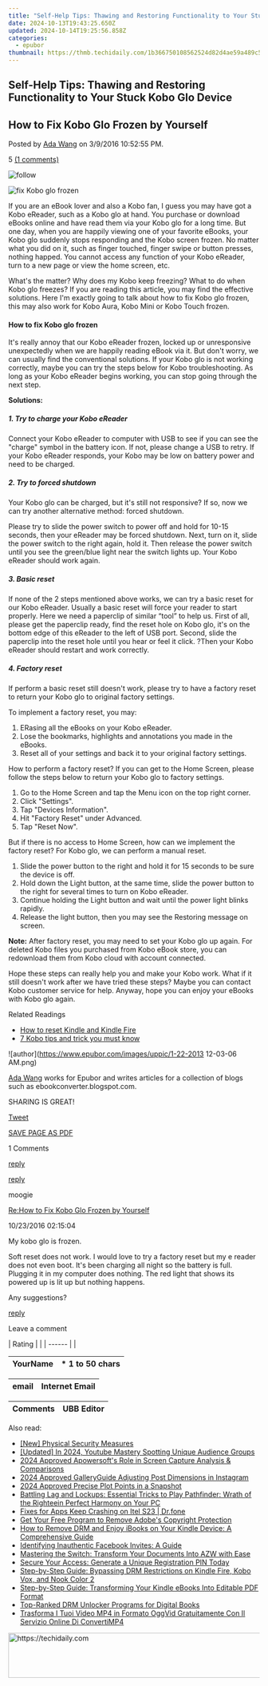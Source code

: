 ```yaml
---
title: "Self-Help Tips: Thawing and Restoring Functionality to Your Stuck Kobo Glo Device"
date: 2024-10-13T19:43:25.650Z
updated: 2024-10-14T19:25:56.858Z
categories:
  - epubor
thumbnail: https://thmb.techidaily.com/1b366750108562524d82d4ae59a489c50fa84a81f8bcbe092ec793162bb9610d.jpg
---
```


## Self-Help Tips: Thawing and Restoring Functionality to Your Stuck Kobo Glo Device

## How to Fix Kobo Glo Frozen by Yourself

Posted by [Ada Wang](https://plus.google.com/+AdaWang/posts) on 3/9/2016 10:52:55 PM.

5 [(1 comments)](http://www.epubor.com/#comment-area) 

![follow](http://www.epubor.com/images/follow.png)

![fix Kobo glo frozen](http://www.epubor.com/images/uppic/kobo-ereaders.jpg)

If you are an eBook lover and also a Kobo fan, I guess you may have got a Kobo eReader, such as a Kobo glo at hand. You purchase or download eBooks online and have read them via your Kobo glo for a long time. But one day, when you are happily viewing one of your favorite eBooks, your Kobo glo suddenly stops responding and the Kobo screen frozen. No matter what you did on it, such as finger touched, finger swipe or button presses, nothing happed. You cannot access any function of your Kobo eReader, turn to a new page or view the home screen, etc.

What's the matter? Why does my Kobo keep freezing? What to do when Kobo glo freezes? If you are reading this article, you may find the effective solutions. Here I'm exactly going to talk about how to fix Kobo glo frozen, this may also work for Kobo Aura, Kobo Mini or Kobo Touch frozen.

#### How to fix Kobo glo frozen

It's really annoy that our Kobo eReader frozen, locked up or unresponsive unexpectedly when we are happily reading eBook via it. But don't worry, we can usually find the conventional solutions. If your Kobo glo is not working correctly, maybe you can try the steps below for Kobo troubleshooting. As long as your Kobo eReader begins working, you can stop going through the next step.

**Solutions:**

##### 1\. Try to charge your Kobo eReader

Connect your Kobo eReader to computer with USB to see if you can see the "charge" symbol in the battery icon. If not, please change a USB to retry. If your Kobo eReader responds, your Kobo may be low on battery power and need to be charged.

##### 2\. Try to forced shutdown

Your Kobo glo can be charged, but it's still not responsive? If so, now we can try another alternative method: forced shutdown. 

Please try to slide the power switch to power off and hold for 10-15 seconds, then your eReader may be forced shutdown. Next, turn on it, slide the power switch to the right again, hold it. Then release the power switch until you see the green/blue light near the switch lights up. Your Kobo eReader should work again.

##### 3\. Basic reset

If none of the 2 steps mentioned above works, we can try a basic reset for our Kobo eReader. Usually a basic reset will force your reader to start properly. Here we need a paperclip of similar “tool” to help us. First of all, please get the paperclip ready, find the reset hole on Kobo glo, it's on the bottom edge of this eReader to the left of USB port. Second, slide the paperclip into the reset hole until you hear or feel it click. ?Then your Kobo eReader should restart and work correctly.

##### **4\. Factory reset**

If perform a basic reset still doesn't work, please try to have a factory reset to return your Kobo glo to original factory settings. 

To implement a factory reset, you may:

1. ERasing all the eBooks on your Kobo eReader.
2. Lose the bookmarks, highlights and annotations you made in the eBooks.
3. Reset all of your settings and back it to your original factory settings.

How to perform a factory reset? If you can get to the Home Screen, please follow the steps below to return your Kobo glo to factory settings.

1. Go to the Home Screen and tap the Menu icon on the top right corner.
2. Click "Settings".
3. Tap "Devices Information".
4. Hit "Factory Reset" under Advanced.
5. Tap "Reset Now".

But if there is no access to Home Screen, how can we implement the factory reset? For Kobo glo, we can perform a manual reset.

1. Slide the power button to the right and hold it for 15 seconds to be sure the device is off.
2. Hold down the Light button, at the same time, slide the power button to the right for several times to turn on Kobo eReader.
3. Continue holding the Light button and wait until the power light blinks rapidly.
4. Release the light button, then you may see the Restoring message on screen.

**Note:** After factory reset, you may need to set your Kobo glo up again. For deleted Kobo files you purchased from Kobo eBook store, you can redownload them from Kobo cloud with account connected.

Hope these steps can really help you and make your Kobo work. What if it still doesn't work after we have tried these steps? Maybe you can contact Kobo customer service for help. Anyway, hope you can enjoy your eBooks with Kobo glo again.

Related Readings

* [How to reset Kindle and Kindle Fire](https://tools.techidaily.com/epubor/products/)
* [7 Kobo tips and trick you must know](https://tools.techidaily.com/epubor/products/)

![author](https://www.epubor.com/images/uppic/1-22-2013 12-03-06 AM.png)

[Ada Wang](https://plus.google.com/+AdaWang/posts) works for Epubor and writes articles for a collection of blogs such as ebookconverter.blogspot.com.

SHARING IS GREAT!

[Tweet](https://twitter.com/share) 

[SAVE PAGE AS PDF](https://tools.techidaily.com/epubor/products/) 

1 Comments

[reply](https://tools.techidaily.com/epubor/products/) 

[reply](https://tools.techidaily.com/epubor/products/) 

moogie

[Re:How to Fix Kobo Glo Frozen by Yourself](https://tools.techidaily.com/epubor/products/)

10/23/2016 02:15:04

My kobo glo is frozen. 

 Soft reset does not work. I would love to try a factory reset but my e reader does not even boot. It's been charging all night so the battery is full. Plugging it in my computer does nothing. The red light that shows its powered up is lit up but nothing happens.

 Any suggestions?

[reply](https://tools.techidaily.com/epubor/products/) 

Leave a comment

| Rating |  |
| ------ |  |

| YourName | \*  1 to 50 chars |
| -------- | ----------------- |

| email | Internet Email |
| ----- | -------------- |

| Comments | UBB Editor |
| -------- | ---------- |

<ins class="adsbygoogle"
     style="display:block"
     data-ad-format="autorelaxed"
     data-ad-client="ca-pub-7571918770474297"
     data-ad-slot="1223367746"></ins>

<ins class="adsbygoogle"
     style="display:block"
     data-ad-client="ca-pub-7571918770474297"
     data-ad-slot="8358498916"
     data-ad-format="auto"
     data-full-width-responsive="true"></ins>

<span class="atpl-alsoreadstyle">Also read:</span>
<div><ul>
<li><a href="https://vimeo-videos.techidaily.com/new-physical-security-measures/"><u>[New] Physical Security Measures</u></a></li>
<li><a href="https://youtube-web.techidaily.com/ed-in-2024-youtube-mastery-spotting-unique-audience-groups/"><u>[Updated] In 2024, Youtube Mastery Spotting Unique Audience Groups</u></a></li>
<li><a href="https://desktop-recording.techidaily.com/2024-approved-apowersofts-role-in-screen-capture-analysis-and-comparisons/"><u>2024 Approved Apowersoft's Role in Screen Capture Analysis & Comparisons</u></a></li>
<li><a href="https://instagram-video-files.techidaily.com/2024-approved-galleryguide-adjusting-post-dimensions-in-instagram/"><u>2024 Approved GalleryGuide Adjusting Post Dimensions in Instagram</u></a></li>
<li><a href="https://extra-skills.techidaily.com/2024-approved-precise-plot-points-in-a-snapshot/"><u>2024 Approved Precise Plot Points in a Snapshot</u></a></li>
<li><a href="https://win-able.techidaily.com/battling-lag-and-lockups-essential-tricks-to-play-pathfinder-wrath-of-the-righteein-perfect-harmony-on-your-pc/"><u>Battling Lag and Lockups: Essential Tricks to Play Pathfinder: Wrath of the Righteein Perfect Harmony on Your PC</u></a></li>
<li><a href="https://howto.techidaily.com/fixes-for-apps-keep-crashing-on-itel-s23-drfone-by-drfone-fix-android-problems-fix-android-problems/"><u>Fixes for Apps Keep Crashing on Itel S23 | Dr.fone</u></a></li>
<li><a href="https://solve-luxury.techidaily.com/get-your-free-program-to-remove-adobes-copyright-protection/"><u>Get Your Free Program to Remove Adobe's Copyright Protection</u></a></li>
<li><a href="https://solve-luxury.techidaily.com/how-to-remove-drm-and-enjoy-ibooks-on-your-kindle-device-a-comprehensive-guide/"><u>How to Remove DRM and Enjoy iBooks on Your Kindle Device: A Comprehensive Guide</u></a></li>
<li><a href="https://techtrends.techidaily.com/identifying-inauthentic-facebook-invites-a-guide/"><u>Identifying Inauthentic Facebook Invites: A Guide</u></a></li>
<li><a href="https://solve-luxury.techidaily.com/mastering-the-switch-transform-your-documents-into-azw-with-ease/"><u>Mastering the Switch: Transform Your Documents Into AZW with Ease</u></a></li>
<li><a href="https://solve-luxury.techidaily.com/secure-your-access-generate-a-unique-registration-pin-today/"><u>Secure Your Access: Generate a Unique Registration PIN Today</u></a></li>
<li><a href="https://solve-luxury.techidaily.com/step-by-step-guide-bypassing-drm-restrictions-on-kindle-fire-kobo-vox-and-nook-color-2/"><u>Step-by-Step Guide: Bypassing DRM Restrictions on Kindle Fire, Kobo Vox, and Nook Color 2</u></a></li>
<li><a href="https://solve-luxury.techidaily.com/step-by-step-guide-transforming-your-kindle-ebooks-into-editable-pdf-format/"><u>Step-by-Step Guide: Transforming Your Kindle eBooks Into Editable PDF Format</u></a></li>
<li><a href="https://solve-luxury.techidaily.com/top-ranked-drm-unlocker-programs-for-digital-books/"><u>Top-Ranked DRM Unlocker Programs for Digital Books</u></a></li>
<li><a href="https://some-knowledge.techidaily.com/trasforma-i-tuoi-video-mp4-in-formato-oggvid-gratuitamente-con-il-servizio-online-di-convertimp4/"><u>Trasforma I Tuoi Video MP4 in Formato OggVid Gratuitamente Con Il Servizio Online Di ConvertiMP4</u></a></li>
</ul></div>

<!-- affiliate ads begin -->
<a href="https://aligracehair.sjv.io/c/5597632/1896532/19272" target="_top" id="1896532">
  <img src="//a.impactradius-go.com/display-ad/19272-1896532" border="0" alt="https://techidaily.com" width="728" height="90"/>
</a>
<img height="0" width="0" src="https://aligracehair.sjv.io/i/5597632/1896532/19272" style="position:absolute;visibility:hidden;" border="0" />
<!-- affiliate ads end -->

